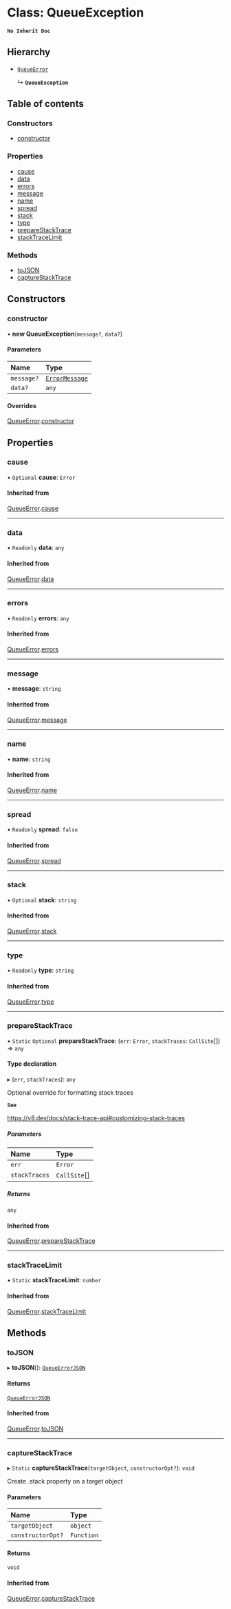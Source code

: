 # Class: QueueException

**`No Inherit Doc`**

## Hierarchy

- [`QueueError`](QueueError.md)

  ↳ **`QueueException`**

## Table of contents

### Constructors

- [constructor](QueueException.md#constructor)

### Properties

- [cause](QueueException.md#cause)
- [data](QueueException.md#data)
- [errors](QueueException.md#errors)
- [message](QueueException.md#message)
- [name](QueueException.md#name)
- [spread](QueueException.md#spread)
- [stack](QueueException.md#stack)
- [type](QueueException.md#type)
- [prepareStackTrace](QueueException.md#preparestacktrace)
- [stackTraceLimit](QueueException.md#stacktracelimit)

### Methods

- [toJSON](QueueException.md#tojson)
- [captureStackTrace](QueueException.md#capturestacktrace)

## Constructors

### constructor

• **new QueueException**(`message?`, `data?`)

#### Parameters

| Name | Type |
| :------ | :------ |
| `message?` | [`ErrorMessage`](../README.md#errormessage) |
| `data?` | `any` |

#### Overrides

[QueueError](QueueError.md).[constructor](QueueError.md#constructor)

## Properties

### cause

• `Optional` **cause**: `Error`

#### Inherited from

[QueueError](QueueError.md).[cause](QueueError.md#cause)

___

### data

• `Readonly` **data**: `any`

#### Inherited from

[QueueError](QueueError.md).[data](QueueError.md#data)

___

### errors

• `Readonly` **errors**: `any`

#### Inherited from

[QueueError](QueueError.md).[errors](QueueError.md#errors)

___

### message

• **message**: `string`

#### Inherited from

[QueueError](QueueError.md).[message](QueueError.md#message)

___

### name

• **name**: `string`

#### Inherited from

[QueueError](QueueError.md).[name](QueueError.md#name)

___

### spread

• `Readonly` **spread**: ``false``

#### Inherited from

[QueueError](QueueError.md).[spread](QueueError.md#spread)

___

### stack

• `Optional` **stack**: `string`

#### Inherited from

[QueueError](QueueError.md).[stack](QueueError.md#stack)

___

### type

• `Readonly` **type**: `string`

#### Inherited from

[QueueError](QueueError.md).[type](QueueError.md#type)

___

### prepareStackTrace

▪ `Static` `Optional` **prepareStackTrace**: (`err`: `Error`, `stackTraces`: `CallSite`[]) => `any`

#### Type declaration

▸ (`err`, `stackTraces`): `any`

Optional override for formatting stack traces

**`See`**

https://v8.dev/docs/stack-trace-api#customizing-stack-traces

##### Parameters

| Name | Type |
| :------ | :------ |
| `err` | `Error` |
| `stackTraces` | `CallSite`[] |

##### Returns

`any`

#### Inherited from

[QueueError](QueueError.md).[prepareStackTrace](QueueError.md#preparestacktrace)

___

### stackTraceLimit

▪ `Static` **stackTraceLimit**: `number`

#### Inherited from

[QueueError](QueueError.md).[stackTraceLimit](QueueError.md#stacktracelimit)

## Methods

### toJSON

▸ **toJSON**(): [`QueueErrorJSON`](../interfaces/QueueErrorJSON.md)

#### Returns

[`QueueErrorJSON`](../interfaces/QueueErrorJSON.md)

#### Inherited from

[QueueError](QueueError.md).[toJSON](QueueError.md#tojson)

___

### captureStackTrace

▸ `Static` **captureStackTrace**(`targetObject`, `constructorOpt?`): `void`

Create .stack property on a target object

#### Parameters

| Name | Type |
| :------ | :------ |
| `targetObject` | `object` |
| `constructorOpt?` | `Function` |

#### Returns

`void`

#### Inherited from

[QueueError](QueueError.md).[captureStackTrace](QueueError.md#capturestacktrace)
